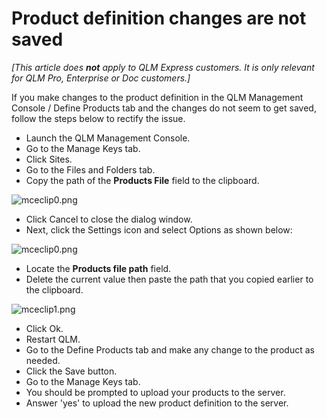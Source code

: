 # Product definition changes are not saved

_\[This article does **not** apply to QLM Express customers. It is only relevant for QLM Pro, Enterprise or Doc customers.]_

If you make changes to the product definition in the QLM Management Console / Define Products tab and the changes do not seem to get saved, follow the steps below to rectify the issue.&#x20;

* Launch the QLM Management Console.
* Go to the Manage Keys tab.
* Click Sites.
* Go to the Files and Folders tab.
* Copy the path of the **Products File** field to the clipboard.

![mceclip0.png](https://support.soraco.co/hc/article\_attachments/4408508234772/mceclip0.png)

* Click Cancel to close the dialog window.
* Next, click the Settings icon and select Options as shown below:

![mceclip0.png](https://support.soraco.co/hc/article\_attachments/360051118652/mceclip0.png)

* Locate the **Products file path** field.
* Delete the current value then paste the path that you copied earlier to the clipboard.

![mceclip1.png](https://support.soraco.co/hc/article\_attachments/4408508246292/mceclip1.png)

* Click Ok.
* Restart QLM.
* Go to the Define Products tab and make any change to the product as needed.
* Click the Save button.
* Go to the Manage Keys tab.
* You should be prompted to upload your products to the server.
* Answer 'yes' to upload the new product definition to the server.
